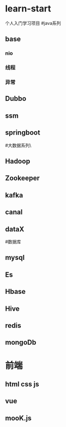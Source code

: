 # learn-start
个人入门学习项目
#java系列
## base
### nio
### 线程
### 异常
## Dubbo
## ssm
## springboot


#大数据系列\
## Hadoop
## Zookeeper
## kafka
## canal
## dataX

#数据库
## mysql
## Es
## Hbase
## Hive
## redis
## mongoDb

# 前端
## html css js
## vue
## mooK.js